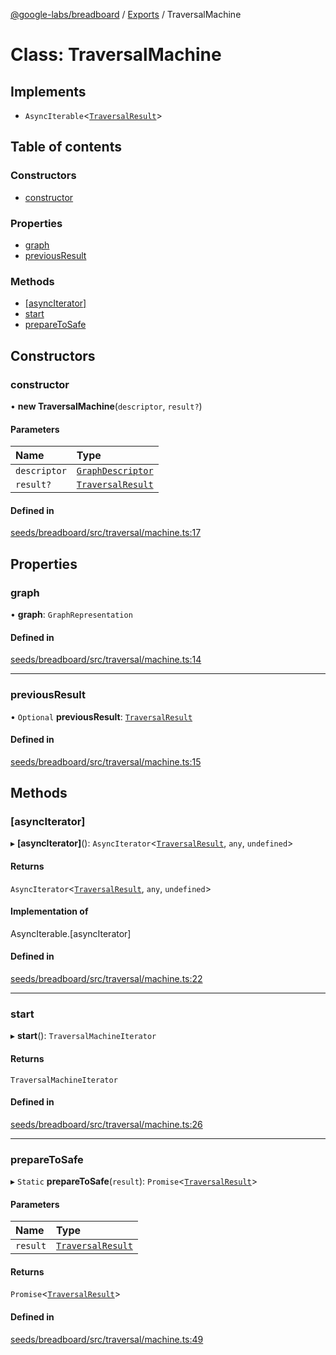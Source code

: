 [@google-labs/breadboard](../README.md) / [Exports](../modules.md) / TraversalMachine

# Class: TraversalMachine

## Implements

- `AsyncIterable`<[`TraversalResult`](../interfaces/TraversalResult.md)\>

## Table of contents

### Constructors

- [constructor](TraversalMachine.md#constructor)

### Properties

- [graph](TraversalMachine.md#graph)
- [previousResult](TraversalMachine.md#previousresult)

### Methods

- [[asyncIterator]](TraversalMachine.md#[asynciterator])
- [start](TraversalMachine.md#start)
- [prepareToSafe](TraversalMachine.md#preparetosafe)

## Constructors

### constructor

• **new TraversalMachine**(`descriptor`, `result?`)

#### Parameters

| Name         | Type                                                  |
| :----------- | :---------------------------------------------------- |
| `descriptor` | [`GraphDescriptor`](../modules.md#graphdescriptor)    |
| `result?`    | [`TraversalResult`](../interfaces/TraversalResult.md) |

#### Defined in

[seeds/breadboard/src/traversal/machine.ts:17](https://github.com/breadboard-ai/breadboard/blob/99919d5/seeds/breadboard/src/traversal/machine.ts#L17)

## Properties

### graph

• **graph**: `GraphRepresentation`

#### Defined in

[seeds/breadboard/src/traversal/machine.ts:14](https://github.com/breadboard-ai/breadboard/blob/99919d5/seeds/breadboard/src/traversal/machine.ts#L14)

---

### previousResult

• `Optional` **previousResult**: [`TraversalResult`](../interfaces/TraversalResult.md)

#### Defined in

[seeds/breadboard/src/traversal/machine.ts:15](https://github.com/breadboard-ai/breadboard/blob/99919d5/seeds/breadboard/src/traversal/machine.ts#L15)

## Methods

### [asyncIterator]

▸ **[asyncIterator]**(): `AsyncIterator`<[`TraversalResult`](../interfaces/TraversalResult.md), `any`, `undefined`\>

#### Returns

`AsyncIterator`<[`TraversalResult`](../interfaces/TraversalResult.md), `any`, `undefined`\>

#### Implementation of

AsyncIterable.[asyncIterator]

#### Defined in

[seeds/breadboard/src/traversal/machine.ts:22](https://github.com/breadboard-ai/breadboard/blob/99919d5/seeds/breadboard/src/traversal/machine.ts#L22)

---

### start

▸ **start**(): `TraversalMachineIterator`

#### Returns

`TraversalMachineIterator`

#### Defined in

[seeds/breadboard/src/traversal/machine.ts:26](https://github.com/breadboard-ai/breadboard/blob/99919d5/seeds/breadboard/src/traversal/machine.ts#L26)

---

### prepareToSafe

▸ `Static` **prepareToSafe**(`result`): `Promise`<[`TraversalResult`](../interfaces/TraversalResult.md)\>

#### Parameters

| Name     | Type                                                  |
| :------- | :---------------------------------------------------- |
| `result` | [`TraversalResult`](../interfaces/TraversalResult.md) |

#### Returns

`Promise`<[`TraversalResult`](../interfaces/TraversalResult.md)\>

#### Defined in

[seeds/breadboard/src/traversal/machine.ts:49](https://github.com/breadboard-ai/breadboard/blob/99919d5/seeds/breadboard/src/traversal/machine.ts#L49)
